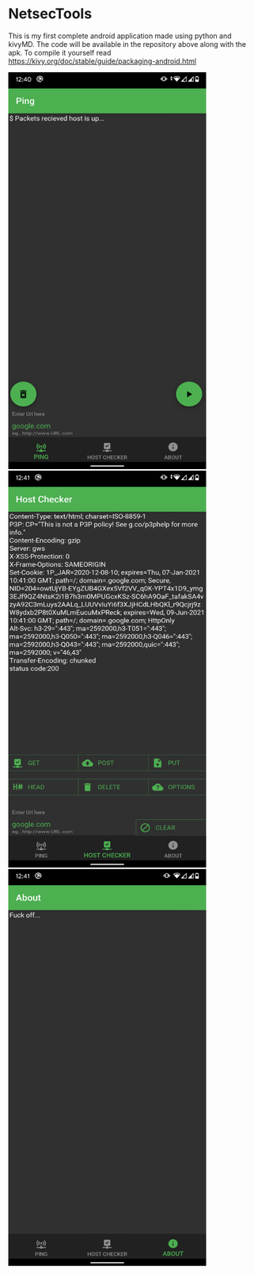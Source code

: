 # NetsecTools
This is my first complete android application made using python and kivyMD.
The code will be available in the repository above along with the apk.
To compile it yourself read https://kivy.org/doc/stable/guide/packaging-android.html

<img src="/img/Screenshot_20201208-124043.png" width="400" height="800">
<img src="/img/Screenshot_20201208-124104.png" width="400" height="800">
<img src="/img/Screenshot_20201208-124115.png" width="400" height="800">
